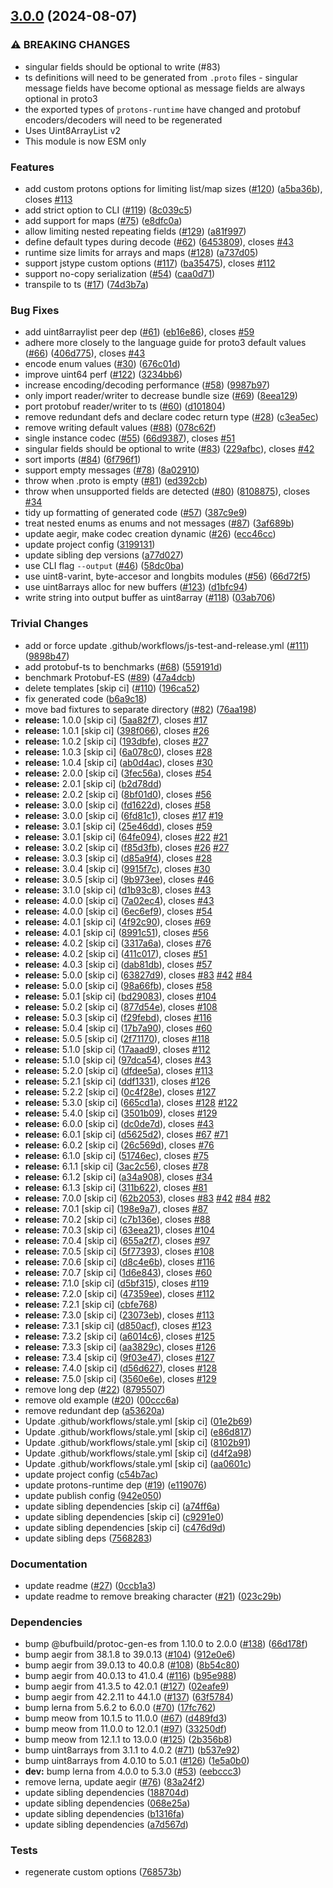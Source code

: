 ## [3.0.0](https://github.com/ipfs/protons/compare/v2.0.3...v3.0.0) (2024-08-07)

### ⚠ BREAKING CHANGES

* singular fields should be optional to write (#83)
* ts definitions will need to be generated from `.proto` files - singular message fields have become optional as message fields are always optional in proto3
* the exported types of `protons-runtime` have changed and protobuf encoders/decoders will need to be regenerated
* Uses Uint8ArrayList v2
* This module is now ESM only

### Features

* add custom protons options for limiting list/map sizes ([#120](https://github.com/ipfs/protons/issues/120)) ([a5ba36b](https://github.com/ipfs/protons/commit/a5ba36bbfbfb1d2bded026e0da1251e02defacdd)), closes [#113](https://github.com/ipfs/protons/issues/113)
* add strict option to CLI ([#119](https://github.com/ipfs/protons/issues/119)) ([8c039c5](https://github.com/ipfs/protons/commit/8c039c50c0085bd496d684ffc42b30ae786f4a52))
* add support for maps ([#75](https://github.com/ipfs/protons/issues/75)) ([e8dfc0a](https://github.com/ipfs/protons/commit/e8dfc0a6a7700225e2cf9c6d2e82d17979da1549))
* allow limiting nested repeating fields ([#129](https://github.com/ipfs/protons/issues/129)) ([a81f997](https://github.com/ipfs/protons/commit/a81f997a490cdcc7c59d00fe5e8b666e54230745))
* define default types during decode ([#62](https://github.com/ipfs/protons/issues/62)) ([6453809](https://github.com/ipfs/protons/commit/64538091f7339f285ab6efbb0e18054970e00f33)), closes [#43](https://github.com/ipfs/protons/issues/43)
* runtime size limits for arrays and maps ([#128](https://github.com/ipfs/protons/issues/128)) ([a737d05](https://github.com/ipfs/protons/commit/a737d05d8cd8b22568ff489d07c9e4c824cb4f40))
* support jstype custom options ([#117](https://github.com/ipfs/protons/issues/117)) ([ba35475](https://github.com/ipfs/protons/commit/ba354756bbec60055bbeb4a6ee5bc3ab73267312)), closes [#112](https://github.com/ipfs/protons/issues/112)
* support no-copy serialization ([#54](https://github.com/ipfs/protons/issues/54)) ([caa0d71](https://github.com/ipfs/protons/commit/caa0d71b60367f2f3551688ad09fd695840e0852))
* transpile to ts ([#17](https://github.com/ipfs/protons/issues/17)) ([74d3b7a](https://github.com/ipfs/protons/commit/74d3b7abf1e857f7320c100734e797855ea728c1))

### Bug Fixes

* add uint8arraylist peer dep ([#61](https://github.com/ipfs/protons/issues/61)) ([eb16e86](https://github.com/ipfs/protons/commit/eb16e8690f28435c198d5f0facf5514f2d6574a3)), closes [#59](https://github.com/ipfs/protons/issues/59)
* adhere more closely to the language guide for proto3 default values ([#66](https://github.com/ipfs/protons/issues/66)) ([406d775](https://github.com/ipfs/protons/commit/406d7757d490eb0dbac93343d6622dd689ff0707)), closes [#43](https://github.com/ipfs/protons/issues/43)
* encode enum values ([#30](https://github.com/ipfs/protons/issues/30)) ([676c01d](https://github.com/ipfs/protons/commit/676c01dae7ff5b4d3985113573079ba605d83ef6))
* improve uint64 perf ([#122](https://github.com/ipfs/protons/issues/122)) ([3234bb6](https://github.com/ipfs/protons/commit/3234bb61eac82ebbc40925df084793efbb0f0186))
* increase encoding/decoding performance ([#58](https://github.com/ipfs/protons/issues/58)) ([9987b97](https://github.com/ipfs/protons/commit/9987b97cc6910dd67152c3a9c0941ae0ab0a8b9a))
* only import reader/writer to decrease bundle size ([#69](https://github.com/ipfs/protons/issues/69)) ([8eea129](https://github.com/ipfs/protons/commit/8eea129d1b4fe5914830b29b79c4af6348eddf73))
* port protobuf reader/writer to ts ([#60](https://github.com/ipfs/protons/issues/60)) ([d101804](https://github.com/ipfs/protons/commit/d101804674e6ba42c28505fc8fdf605020ac319e))
* remove redundant defs and declare codec return type ([#28](https://github.com/ipfs/protons/issues/28)) ([c3ea5ec](https://github.com/ipfs/protons/commit/c3ea5ec9101e37d8ac0437eb22ac0b4eeeb14eb7))
* remove writing default values ([#88](https://github.com/ipfs/protons/issues/88)) ([078c62f](https://github.com/ipfs/protons/commit/078c62f569fab2163ccb5772d796b56f5e7adf37))
* single instance codec ([#55](https://github.com/ipfs/protons/issues/55)) ([66d9387](https://github.com/ipfs/protons/commit/66d9387dc32c79651873b8436391ae30125ec201)), closes [#51](https://github.com/ipfs/protons/issues/51)
* singular fields should be optional to write ([#83](https://github.com/ipfs/protons/issues/83)) ([229afbc](https://github.com/ipfs/protons/commit/229afbcb38ba0edc0622d4c2e97847462b439dc8)), closes [#42](https://github.com/ipfs/protons/issues/42)
* sort imports ([#84](https://github.com/ipfs/protons/issues/84)) ([6f796f1](https://github.com/ipfs/protons/commit/6f796f1e7dfd631314f9a1df534eabd96dd1528c))
* support empty messages ([#78](https://github.com/ipfs/protons/issues/78)) ([8a02910](https://github.com/ipfs/protons/commit/8a0291096c6b9aab9050bf8b35958015d99e9470))
* throw when .proto is empty ([#81](https://github.com/ipfs/protons/issues/81)) ([ed392cb](https://github.com/ipfs/protons/commit/ed392cb84847fe0be8b96c582eaca0d99d4a40d1))
* throw when unsupported fields are detected ([#80](https://github.com/ipfs/protons/issues/80)) ([8108875](https://github.com/ipfs/protons/commit/81088755804629e68a0a51d3e4037e58253134fc)), closes [#34](https://github.com/ipfs/protons/issues/34)
* tidy up formatting of generated code ([#57](https://github.com/ipfs/protons/issues/57)) ([387c9e9](https://github.com/ipfs/protons/commit/387c9e94abf477dbb1553295b7ac3054a82bf2ec))
* treat nested enums as enums and not messages ([#87](https://github.com/ipfs/protons/issues/87)) ([3af689b](https://github.com/ipfs/protons/commit/3af689b08975aa686b23beb33622264af18b4697))
* update aegir, make codec creation dynamic ([#26](https://github.com/ipfs/protons/issues/26)) ([ecc46cc](https://github.com/ipfs/protons/commit/ecc46ccad90696c4d5cda6b2cb1db723770577d0))
* update project config ([3199131](https://github.com/ipfs/protons/commit/3199131f1f199bcb57fcf1e7aba4ca0b6d9207db))
* update sibling dep versions ([a77d027](https://github.com/ipfs/protons/commit/a77d027e055e442f4d1b004ebc1203e52292e7ed))
* use CLI flag `--output` ([#46](https://github.com/ipfs/protons/issues/46)) ([58dc0ba](https://github.com/ipfs/protons/commit/58dc0baed9fdf4ea65f0df8fde0875cc5f210c50))
* use uint8-varint, byte-accesor and longbits modules ([#56](https://github.com/ipfs/protons/issues/56)) ([66d72f5](https://github.com/ipfs/protons/commit/66d72f50ca3733b97efa5155d3cdcb33ec531d4a))
* use uint8arrays alloc for new buffers ([#123](https://github.com/ipfs/protons/issues/123)) ([d1bfc94](https://github.com/ipfs/protons/commit/d1bfc948940dbff3e5fe25ab09d7df9d8367d191))
* write string into output buffer as uint8array ([#118](https://github.com/ipfs/protons/issues/118)) ([03ab706](https://github.com/ipfs/protons/commit/03ab706e03cdc16ff897e4ab54d87f343a8d61db))

### Trivial Changes

* add or force update .github/workflows/js-test-and-release.yml ([#111](https://github.com/ipfs/protons/issues/111)) ([9898b47](https://github.com/ipfs/protons/commit/9898b479255dad67ab960a9d8c4e7642f5f86b59))
* add protobuf-ts to benchmarks ([#68](https://github.com/ipfs/protons/issues/68)) ([559191d](https://github.com/ipfs/protons/commit/559191dfb8fcd3302e8e0163a86d12fa8bef7f09))
* benchmark Protobuf-ES ([#89](https://github.com/ipfs/protons/issues/89)) ([47a4dcb](https://github.com/ipfs/protons/commit/47a4dcb5a774e6f10ed0cd52b1f5be411416a441))
* delete templates [skip ci] ([#110](https://github.com/ipfs/protons/issues/110)) ([196ca52](https://github.com/ipfs/protons/commit/196ca52f8673afb1858524063a23fc65b3a82ba1))
* fix generated code ([b6a9c18](https://github.com/ipfs/protons/commit/b6a9c1840e8ef0b7d3a4ddadb669f0b08d5bb55d))
* move bad fixtures to separate directory ([#82](https://github.com/ipfs/protons/issues/82)) ([76aa198](https://github.com/ipfs/protons/commit/76aa19882cd9fb4fa918dda6701b1f7b4ad740a4))
* **release:** 1.0.0 [skip ci] ([5aa82f7](https://github.com/ipfs/protons/commit/5aa82f72a642b32569b686f7a1e36a94332f5e53)), closes [#17](https://github.com/ipfs/protons/issues/17)
* **release:** 1.0.1 [skip ci] ([398f066](https://github.com/ipfs/protons/commit/398f066eea1c1aec6748fbc42f7709554e520f66)), closes [#26](https://github.com/ipfs/protons/issues/26)
* **release:** 1.0.2 [skip ci] ([193dbfe](https://github.com/ipfs/protons/commit/193dbfe6e6f3aa2890f3b7668eb40437957f3cc3)), closes [#27](https://github.com/ipfs/protons/issues/27)
* **release:** 1.0.3 [skip ci] ([6a078c0](https://github.com/ipfs/protons/commit/6a078c04cd207ee9b93e8aef92a7fdadf16ebdb1)), closes [#28](https://github.com/ipfs/protons/issues/28)
* **release:** 1.0.4 [skip ci] ([ab0d4ac](https://github.com/ipfs/protons/commit/ab0d4ac2c47bec109dcc3d8c27edfa3400c23e5b)), closes [#30](https://github.com/ipfs/protons/issues/30)
* **release:** 2.0.0 [skip ci] ([3fec56a](https://github.com/ipfs/protons/commit/3fec56ad2cbc09b2f5f83f8eee4b3a45b01ecd4c)), closes [#54](https://github.com/ipfs/protons/issues/54)
* **release:** 2.0.1 [skip ci] ([b2d78dd](https://github.com/ipfs/protons/commit/b2d78dda6c0d74b69439cf57c1b2571f19f9d31d))
* **release:** 2.0.2 [skip ci] ([8bf01d0](https://github.com/ipfs/protons/commit/8bf01d0dfde8fdb126b6399a37671d5fa133ea86)), closes [#56](https://github.com/ipfs/protons/issues/56)
* **release:** 3.0.0 [skip ci] ([fd1622d](https://github.com/ipfs/protons/commit/fd1622d922b162812e52866f0e92b4c6bfb738b7)), closes [#58](https://github.com/ipfs/protons/issues/58)
* **release:** 3.0.0 [skip ci] ([6fd81c1](https://github.com/ipfs/protons/commit/6fd81c16fc7c4e384607722b8056a4ad96d10c67)), closes [#17](https://github.com/ipfs/protons/issues/17) [#19](https://github.com/ipfs/protons/issues/19)
* **release:** 3.0.1 [skip ci] ([25e46dd](https://github.com/ipfs/protons/commit/25e46ddfd011343d18c0a595b106c896b6ee7685)), closes [#59](https://github.com/ipfs/protons/issues/59)
* **release:** 3.0.1 [skip ci] ([64fe094](https://github.com/ipfs/protons/commit/64fe094ffb754da90eef374b5501bf98bc3d2f62)), closes [#22](https://github.com/ipfs/protons/issues/22) [#21](https://github.com/ipfs/protons/issues/21)
* **release:** 3.0.2 [skip ci] ([f85d3fb](https://github.com/ipfs/protons/commit/f85d3fbb48c8ae0339560aff2b9127e615563ce8)), closes [#26](https://github.com/ipfs/protons/issues/26) [#27](https://github.com/ipfs/protons/issues/27)
* **release:** 3.0.3 [skip ci] ([d85a9f4](https://github.com/ipfs/protons/commit/d85a9f4514b63b36564db744d403c71a86df9ce7)), closes [#28](https://github.com/ipfs/protons/issues/28)
* **release:** 3.0.4 [skip ci] ([9915f7c](https://github.com/ipfs/protons/commit/9915f7c20915804fc7c3d2eaead5e849eb5c44b4)), closes [#30](https://github.com/ipfs/protons/issues/30)
* **release:** 3.0.5 [skip ci] ([9b973ee](https://github.com/ipfs/protons/commit/9b973eea174db90ee930b15582b980fb41e4100b)), closes [#46](https://github.com/ipfs/protons/issues/46)
* **release:** 3.1.0 [skip ci] ([d1b93c8](https://github.com/ipfs/protons/commit/d1b93c872788344b2d4497b93106445baedc006e)), closes [#43](https://github.com/ipfs/protons/issues/43)
* **release:** 4.0.0 [skip ci] ([7a02ec4](https://github.com/ipfs/protons/commit/7a02ec476639b0272db1879b23a303c3945eb6bd)), closes [#43](https://github.com/ipfs/protons/issues/43)
* **release:** 4.0.0 [skip ci] ([6ec6ef9](https://github.com/ipfs/protons/commit/6ec6ef9e2f87656b7c28ce5a9ec67066821d2edc)), closes [#54](https://github.com/ipfs/protons/issues/54)
* **release:** 4.0.1 [skip ci] ([4f92c90](https://github.com/ipfs/protons/commit/4f92c903997f0cfe56057317705e16c356f28417)), closes [#69](https://github.com/ipfs/protons/issues/69)
* **release:** 4.0.1 [skip ci] ([8991c51](https://github.com/ipfs/protons/commit/8991c51033bf06fe0515163ff31c3c29e1216c9f)), closes [#56](https://github.com/ipfs/protons/issues/56)
* **release:** 4.0.2 [skip ci] ([3317a6a](https://github.com/ipfs/protons/commit/3317a6a4832729e0fd39e234ffdc4d83d90a45f1)), closes [#76](https://github.com/ipfs/protons/issues/76)
* **release:** 4.0.2 [skip ci] ([411c017](https://github.com/ipfs/protons/commit/411c0172d5d2ee599667260399e7ad7568eb7e56)), closes [#51](https://github.com/ipfs/protons/issues/51)
* **release:** 4.0.3 [skip ci] ([dab81db](https://github.com/ipfs/protons/commit/dab81db124c44c0fb300e6ada67b9c467a9cc766)), closes [#57](https://github.com/ipfs/protons/issues/57)
* **release:** 5.0.0 [skip ci] ([63827d9](https://github.com/ipfs/protons/commit/63827d9bac43bba9d13dd99102d89bfc67095f5d)), closes [#83](https://github.com/ipfs/protons/issues/83) [#42](https://github.com/ipfs/protons/issues/42) [#84](https://github.com/ipfs/protons/issues/84)
* **release:** 5.0.0 [skip ci] ([98a66fb](https://github.com/ipfs/protons/commit/98a66fb150ca4e08aa52cb234a518dbf5aa5bebe)), closes [#58](https://github.com/ipfs/protons/issues/58)
* **release:** 5.0.1 [skip ci] ([bd29083](https://github.com/ipfs/protons/commit/bd2908333562b39b6fc2456c38cf93eb6a0a19ca)), closes [#104](https://github.com/ipfs/protons/issues/104)
* **release:** 5.0.2 [skip ci] ([877d54e](https://github.com/ipfs/protons/commit/877d54e31d54778fdcbe03156a6bfea55035cd5a)), closes [#108](https://github.com/ipfs/protons/issues/108)
* **release:** 5.0.3 [skip ci] ([f29febd](https://github.com/ipfs/protons/commit/f29febdb6cef412b1faf96a4b65da4c2a31f76f5)), closes [#116](https://github.com/ipfs/protons/issues/116)
* **release:** 5.0.4 [skip ci] ([17b7a90](https://github.com/ipfs/protons/commit/17b7a9051b5f2e13494ce1cfda7c298563cb17fe)), closes [#60](https://github.com/ipfs/protons/issues/60)
* **release:** 5.0.5 [skip ci] ([2f71170](https://github.com/ipfs/protons/commit/2f71170a7229a906182baa2e24dcf503abefa07e)), closes [#118](https://github.com/ipfs/protons/issues/118)
* **release:** 5.1.0 [skip ci] ([17aaad9](https://github.com/ipfs/protons/commit/17aaad92e9907f2529cbc17a491ea354d272929e)), closes [#112](https://github.com/ipfs/protons/issues/112)
* **release:** 5.1.0 [skip ci] ([97dca54](https://github.com/ipfs/protons/commit/97dca5461feec641e6b381a8c088afde88b1f97f)), closes [#43](https://github.com/ipfs/protons/issues/43)
* **release:** 5.2.0 [skip ci] ([dfdee5a](https://github.com/ipfs/protons/commit/dfdee5a7feb302cb8d061fca44c683fa8998ff91)), closes [#113](https://github.com/ipfs/protons/issues/113)
* **release:** 5.2.1 [skip ci] ([ddf1331](https://github.com/ipfs/protons/commit/ddf1331b6bc5b172228c00b8da3f8c3eed74fc90)), closes [#126](https://github.com/ipfs/protons/issues/126)
* **release:** 5.2.2 [skip ci] ([0c4f28e](https://github.com/ipfs/protons/commit/0c4f28e41adcec68c1ac4c52c73a70b78e1aa833)), closes [#127](https://github.com/ipfs/protons/issues/127)
* **release:** 5.3.0 [skip ci] ([665cd1a](https://github.com/ipfs/protons/commit/665cd1a7236aa63d3a47e53bf3ffde70ad98e576)), closes [#128](https://github.com/ipfs/protons/issues/128) [#122](https://github.com/ipfs/protons/issues/122)
* **release:** 5.4.0 [skip ci] ([3501b09](https://github.com/ipfs/protons/commit/3501b097f11de279ef19c33baa0fb7fc62625a31)), closes [#129](https://github.com/ipfs/protons/issues/129)
* **release:** 6.0.0 [skip ci] ([dc0de7d](https://github.com/ipfs/protons/commit/dc0de7dd67eadeb7fe6d8500d83c5e66f303e554)), closes [#43](https://github.com/ipfs/protons/issues/43)
* **release:** 6.0.1 [skip ci] ([d5625d2](https://github.com/ipfs/protons/commit/d5625d2a4fc285afadba336e8e89dab07ce3cda2)), closes [#67](https://github.com/ipfs/protons/issues/67) [#71](https://github.com/ipfs/protons/issues/71)
* **release:** 6.0.2 [skip ci] ([26c569d](https://github.com/ipfs/protons/commit/26c569d045e0b2b8403837f331fa53c978077080)), closes [#76](https://github.com/ipfs/protons/issues/76)
* **release:** 6.1.0 [skip ci] ([51746ec](https://github.com/ipfs/protons/commit/51746ec22fcc4337e3975a2a5eff871b336ab5e9)), closes [#75](https://github.com/ipfs/protons/issues/75)
* **release:** 6.1.1 [skip ci] ([3ac2c56](https://github.com/ipfs/protons/commit/3ac2c56d7878983aa053fefbdc30ff1147391055)), closes [#78](https://github.com/ipfs/protons/issues/78)
* **release:** 6.1.2 [skip ci] ([a34a908](https://github.com/ipfs/protons/commit/a34a908ded3e94c052dce367e3521bbe75a9bc68)), closes [#34](https://github.com/ipfs/protons/issues/34)
* **release:** 6.1.3 [skip ci] ([311b622](https://github.com/ipfs/protons/commit/311b622123a33871ef583934e6ca456fef6b13f5)), closes [#81](https://github.com/ipfs/protons/issues/81)
* **release:** 7.0.0 [skip ci] ([62b2053](https://github.com/ipfs/protons/commit/62b20538399064790e05791a9f282cc97f15c6c5)), closes [#83](https://github.com/ipfs/protons/issues/83) [#42](https://github.com/ipfs/protons/issues/42) [#84](https://github.com/ipfs/protons/issues/84) [#82](https://github.com/ipfs/protons/issues/82)
* **release:** 7.0.1 [skip ci] ([198e9a7](https://github.com/ipfs/protons/commit/198e9a7e692e56cf84afa2894aa9b54134121539)), closes [#87](https://github.com/ipfs/protons/issues/87)
* **release:** 7.0.2 [skip ci] ([c7b136e](https://github.com/ipfs/protons/commit/c7b136e704a6c5463e884c3d46673fe01e888077)), closes [#88](https://github.com/ipfs/protons/issues/88)
* **release:** 7.0.3 [skip ci] ([63eea21](https://github.com/ipfs/protons/commit/63eea21f2026e05cbfb60b6cebea951dd89c34a0)), closes [#104](https://github.com/ipfs/protons/issues/104)
* **release:** 7.0.4 [skip ci] ([655a2f7](https://github.com/ipfs/protons/commit/655a2f748f7d2e530de56917e2b6bb9750048a2b)), closes [#97](https://github.com/ipfs/protons/issues/97)
* **release:** 7.0.5 [skip ci] ([5f77393](https://github.com/ipfs/protons/commit/5f773934d32d7ac4dee5f1767a98fe050cbea966)), closes [#108](https://github.com/ipfs/protons/issues/108)
* **release:** 7.0.6 [skip ci] ([d8c4e6b](https://github.com/ipfs/protons/commit/d8c4e6bc6992238272af03c70f69e834bd2e5a78)), closes [#116](https://github.com/ipfs/protons/issues/116)
* **release:** 7.0.7 [skip ci] ([1d6e843](https://github.com/ipfs/protons/commit/1d6e8436f58b26c821120961b4eb5dadde907048)), closes [#60](https://github.com/ipfs/protons/issues/60)
* **release:** 7.1.0 [skip ci] ([d5bf315](https://github.com/ipfs/protons/commit/d5bf31541cf1ffc8fabc6a89501d319cb436e691)), closes [#119](https://github.com/ipfs/protons/issues/119)
* **release:** 7.2.0 [skip ci] ([47359ee](https://github.com/ipfs/protons/commit/47359eea71f789050eec00e6ebf744637d7b8e1f)), closes [#112](https://github.com/ipfs/protons/issues/112)
* **release:** 7.2.1 [skip ci] ([cbfe768](https://github.com/ipfs/protons/commit/cbfe7682f215a6ca1c04b810a542481fb8cdb30b))
* **release:** 7.3.0 [skip ci] ([23073eb](https://github.com/ipfs/protons/commit/23073ebb3b42c249c9ffc8d2d958ad170e76481c)), closes [#113](https://github.com/ipfs/protons/issues/113)
* **release:** 7.3.1 [skip ci] ([d850acf](https://github.com/ipfs/protons/commit/d850acf0de7614a8275b0ac7cea7e5c57e0ef212)), closes [#123](https://github.com/ipfs/protons/issues/123)
* **release:** 7.3.2 [skip ci] ([a6014c6](https://github.com/ipfs/protons/commit/a6014c6ae6053968fd377835535c7ea7a9d40b84)), closes [#125](https://github.com/ipfs/protons/issues/125)
* **release:** 7.3.3 [skip ci] ([aa3829c](https://github.com/ipfs/protons/commit/aa3829c695df1972d930422969e7c5f32a82ad5c)), closes [#126](https://github.com/ipfs/protons/issues/126)
* **release:** 7.3.4 [skip ci] ([9f03e47](https://github.com/ipfs/protons/commit/9f03e4713dd99b9dd6e73c29f185b2b9bbb73ab8)), closes [#127](https://github.com/ipfs/protons/issues/127)
* **release:** 7.4.0 [skip ci] ([d56d627](https://github.com/ipfs/protons/commit/d56d6276722aa0f50f3a7e89dec61676173e56c5)), closes [#128](https://github.com/ipfs/protons/issues/128)
* **release:** 7.5.0 [skip ci] ([3560e6e](https://github.com/ipfs/protons/commit/3560e6e6034b7e6adabf6e2c596ebcde2c73c8b0)), closes [#129](https://github.com/ipfs/protons/issues/129)
* remove long dep ([#22](https://github.com/ipfs/protons/issues/22)) ([8795507](https://github.com/ipfs/protons/commit/879550710b846f2448db646ba69e5938bbad8aa0))
* remove old example ([#20](https://github.com/ipfs/protons/issues/20)) ([00ccc6a](https://github.com/ipfs/protons/commit/00ccc6aed11637cc7458ad9dde6a2855e87a02ca))
* remove redundant dep ([a53620a](https://github.com/ipfs/protons/commit/a53620adc168b55005cddca556eb890453092de9))
* Update .github/workflows/stale.yml [skip ci] ([01e2b69](https://github.com/ipfs/protons/commit/01e2b6926c47202dc2e60774550d35a886b817c4))
* Update .github/workflows/stale.yml [skip ci] ([e86d817](https://github.com/ipfs/protons/commit/e86d817da9774d39013948ba846daed2fa294661))
* Update .github/workflows/stale.yml [skip ci] ([8102b91](https://github.com/ipfs/protons/commit/8102b9198621aef8152fcf8e3e2a57f6dce53723))
* Update .github/workflows/stale.yml [skip ci] ([d4f2a98](https://github.com/ipfs/protons/commit/d4f2a98ebe5af082e2819470ff9a91e84693443b))
* Update .github/workflows/stale.yml [skip ci] ([aa0601c](https://github.com/ipfs/protons/commit/aa0601c2efc091488c8f47f04f92b2ac93ee4a8b))
* update project config ([c54b7ac](https://github.com/ipfs/protons/commit/c54b7acbc9ac3839d1ef2d2653f1d19b5a0fdbf4))
* update protons-runtime dep ([#19](https://github.com/ipfs/protons/issues/19)) ([e119076](https://github.com/ipfs/protons/commit/e119076f82e735a8e991cc74505e255523f83bea))
* update publish config ([942e050](https://github.com/ipfs/protons/commit/942e050bc0c14d3c8177da218f178d8dab1c0333))
* update sibling dependencies [skip ci] ([a74ff6a](https://github.com/ipfs/protons/commit/a74ff6a31b22cec5388c573944a7a1b7b2350aa0))
* update sibling dependencies [skip ci] ([c9291e0](https://github.com/ipfs/protons/commit/c9291e03b3b6a12140a5aa62a30bd94eac559fad))
* update sibling dependencies [skip ci] ([c476d9d](https://github.com/ipfs/protons/commit/c476d9d3c599729d44d37abbca7d9a838a36e62e))
* update sibling deps ([7568283](https://github.com/ipfs/protons/commit/756828339bc1ad3fae784b28d7d218bbc55c3518))

### Documentation

* update readme ([#27](https://github.com/ipfs/protons/issues/27)) ([0ccb1a3](https://github.com/ipfs/protons/commit/0ccb1a36766e620eed2fb65973ff2d6c7854caf9))
* update readme to remove breaking character ([#21](https://github.com/ipfs/protons/issues/21)) ([023c29b](https://github.com/ipfs/protons/commit/023c29bf1839794e9daaa890b3780e3c70612ea4))

### Dependencies

* bump @bufbuild/protoc-gen-es from 1.10.0 to 2.0.0 ([#138](https://github.com/ipfs/protons/issues/138)) ([66d178f](https://github.com/ipfs/protons/commit/66d178f2f18169af52a1dd363e44fb6b6744613b))
* bump aegir from 38.1.8 to 39.0.13 ([#104](https://github.com/ipfs/protons/issues/104)) ([912e0e6](https://github.com/ipfs/protons/commit/912e0e627fbe8047b56cdcd5d26cb81bf5700bf8))
* bump aegir from 39.0.13 to 40.0.8 ([#108](https://github.com/ipfs/protons/issues/108)) ([8b54c80](https://github.com/ipfs/protons/commit/8b54c8097683b055736a8e431728422cedf82697))
* bump aegir from 40.0.13 to 41.0.4 ([#116](https://github.com/ipfs/protons/issues/116)) ([b95e988](https://github.com/ipfs/protons/commit/b95e9881a5c842b3c70a40d6d93b4aa5219b8aee))
* bump aegir from 41.3.5 to 42.0.1 ([#127](https://github.com/ipfs/protons/issues/127)) ([02eafe9](https://github.com/ipfs/protons/commit/02eafe9abc565d7719ed54b64c6ae17a55ebf235))
* bump aegir from 42.2.11 to 44.1.0 ([#137](https://github.com/ipfs/protons/issues/137)) ([63f5784](https://github.com/ipfs/protons/commit/63f5784fb42af9720f6e38a0ae3b9e79191d8fae))
* bump lerna from 5.6.2 to 6.0.0 ([#70](https://github.com/ipfs/protons/issues/70)) ([17fc762](https://github.com/ipfs/protons/commit/17fc762f5e405f1b11798596ae48994456b647ca))
* bump meow from 10.1.5 to 11.0.0 ([#67](https://github.com/ipfs/protons/issues/67)) ([d489fd3](https://github.com/ipfs/protons/commit/d489fd35b8864fcc675da29f24b6a01f0c56d39d))
* bump meow from 11.0.0 to 12.0.1 ([#97](https://github.com/ipfs/protons/issues/97)) ([33250df](https://github.com/ipfs/protons/commit/33250df60fc3f613126fe3a8b1043547e2d6779e))
* bump meow from 12.1.1 to 13.0.0 ([#125](https://github.com/ipfs/protons/issues/125)) ([2b356b8](https://github.com/ipfs/protons/commit/2b356b87619cdcadbbcde6f4d8c4c35cb252d970))
* bump uint8arrays from 3.1.1 to 4.0.2 ([#71](https://github.com/ipfs/protons/issues/71)) ([b537e92](https://github.com/ipfs/protons/commit/b537e920a6704f005ea2b7bcef49741a9c3deb96))
* bump uint8arrays from 4.0.10 to 5.0.1 ([#126](https://github.com/ipfs/protons/issues/126)) ([1e5a0b0](https://github.com/ipfs/protons/commit/1e5a0b0608b4395283c7571353918bacc3a3bd63))
* **dev:** bump lerna from 4.0.0 to 5.3.0 ([#53](https://github.com/ipfs/protons/issues/53)) ([eebccc3](https://github.com/ipfs/protons/commit/eebccc3af1e679b5e5755c04a9b2b7018bee41c8))
* remove lerna, update aegir ([#76](https://github.com/ipfs/protons/issues/76)) ([83a24f2](https://github.com/ipfs/protons/commit/83a24f2a924704bd4a356b6f8a3195245d8b1062))
* update sibling dependencies ([188704d](https://github.com/ipfs/protons/commit/188704d49866b2aafab5b8b3219038891f0a3575))
* update sibling dependencies ([068e25a](https://github.com/ipfs/protons/commit/068e25a326f84cb65985b3e0bb793437fd81b7da))
* update sibling dependencies ([b1316fa](https://github.com/ipfs/protons/commit/b1316fa23b6fa623bc438c6cf51c53f94759e199))
* update sibling dependencies ([a7d567d](https://github.com/ipfs/protons/commit/a7d567dfe94e9118f68a5f7f8f68e451188e8a69))

### Tests

* regenerate custom options ([768573b](https://github.com/ipfs/protons/commit/768573b5f607fb80b2b1e94205b848b72cbc85e4))

